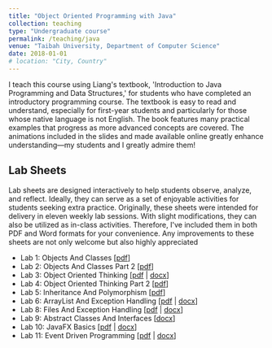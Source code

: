 ```yaml
---
title: "Object Oriented Programming with Java"
collection: teaching
type: "Undergraduate course"
permalink: /teaching/java
venue: "Taibah University, Department of Computer Science"
date: 2018-01-01
# location: "City, Country"
---
```


I teach this course using Liang's textbook, 'Introduction to Java Programming and Data Structures,' for students who have completed an introductory programming course. The textbook is easy to read and understand, especially for first-year students and particularly for those whose native language is not English. The book features many practical examples that progress as more advanced concepts are covered. The animations included in the slides and made available online greatly enhance understanding—my students and I greatly admire them!

## Lab Sheets

Lab sheets are designed interactively to help students observe, analyze, and reflect. Ideally, they can serve as a set of enjoyable activities for students seeking extra practice. Originally, these sheets were intended for delivery in eleven weekly lab sessions. With slight modifications, they can also be utilized as in-class activities. Therefore, I've included them in both PDF and Word formats for your convenience. Any improvements to these sheets are not only welcome but also highly appreciated

  <ul>
    <li>Lab 1: Objects And Classes [<a href="https://marwahalaofi/files/java-programming/CS112-Lab_1_ObjectsAndClasses.pdf">pdf</a>]</li>
    <li>Lab 2: Objects And Classes Part 2 [<a href="https://marwahalaofi/files/java-programming/CS112-Lab_2_ObjectsAndClasses_part_2.pdf">pdf</a>]</li>
    <li>Lab 3: Object Oriented Thinking [<a href="https://marwahalaofi/files/java-programming/CS112-Lab_3_ObjectsOrientedThinking.pdf">pdf</a> | <a href="https://marwahalaofi/files/java-programming/CS112-Lab_3_ObjectsOrientedThinking.docx">docx</a>]</li>
    <li>Lab 4: Object Oriented Thinking Part 2 [<a href="https://marwahalaofi/files/java-programming/CS112-Lab_4_ObjectsOrientedThinking_part_2.pdf">pdf</a>]</li>
    <li>Lab 5: Inheritance And Polymorphism [<a href="https://marwahalaofi/files/java-programming/CS112-Lab_5_InheritanceAndPolymorphisim.pdf">pdf</a>]</li>
    <li>Lab 6: ArrayList And Exception Handling [<a href="https://marwahalaofi/files/java-programming/CS112-Lab_6_ArrayListAndExceptionHandling.pdf">pdf</a> | <a href="https://marwahalaofi/files/java-programming/CS112-Lab_6_ArrayListAndExceptionHandling.docx">docx</a>]</li>
    <li>Lab 8: Files And Exception Handling [<a href="https://marwahalaofi/files/java-programming/CS112-Lab_8_FilesAndExceptionHandling.pdf">pdf</a> | <a href="https://marwahalaofi/files/java-programming/CS112-Lab_8_FilesAndExceptionHandling.docx">docx</a>]</li>
    <li>Lab 9: Abstract Classes And Interfaces [<a href="https://marwahalaofi/files/java-programming/CS112-Lab_9_AbstractClassesAndInterfacess.docx">docx</a>]</li>
    <li>Lab 10: JavaFX Basics [<a href="https://marwahalaofi/files/java-programming/CS112-Lab_10_JavaFX_Basics.pdf">pdf</a> | <a href="https://marwahalaofi/files/java-programming/CS112-Lab_10_JavaFX_Basics.docx">docx</a>]</li>
    <li>Lab 11: Event Driven Programming [<a href="https://marwahalaofi/files/java-programming/CS112-Lab_11_EventDrivenProgramming.pdf">pdf</a> | <a href="https://marwahalaofi/files/java-programming/CS112-Lab_11_EventDrivenProgramming.docx">docx</a>]</li>
  </ul>
